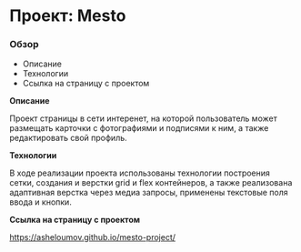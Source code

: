 # Проект: Mesto

### Обзор

- Описание
- Технологии
- Ссылка на страницу с проектом

**Описание**

Проект страницы в сети интеренет, на которой пользователь может размещать карточки с фотографиями и подписями к ним, а также редактировать свой профиль.

**Технологии**

В ходе реализации проекта использованы технологии построения сетки, создания и верстки grid и flex контейнеров, а также реализована адаптивная верстка через медиа запросы, применены текстовые поля ввода и кнопки.

**Ссылка на страницу с проектом**

https://asheloumov.github.io/mesto-project/
